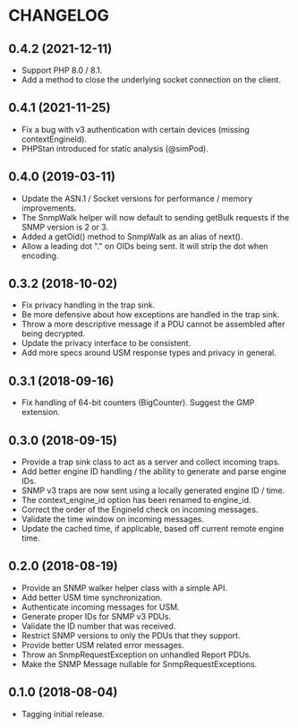 CHANGELOG
=========

0.4.2 (2021-12-11)
------------------
* Support PHP 8.0 / 8.1.
* Add a method to close the underlying socket connection on the client.

0.4.1 (2021-11-25)
------------------
* Fix a bug with v3 authentication with certain devices (missing contextEngineId).
* PHPStan introduced for static analysis (@simPod).

0.4.0 (2019-03-11)
------------------
* Update the ASN.1 / Socket versions for performance / memory improvements.
* The SnmpWalk helper will now default to sending getBulk requests if the SNMP version is 2 or 3.
* Added a getOid() method to SnmpWalk as an alias of next().
* Allow a leading dot "." on OIDs being sent. It will strip the dot when encoding.

0.3.2 (2018-10-02)
------------------
* Fix privacy handling in the trap sink.
* Be more defensive about how exceptions are handled in the trap sink.
* Throw a more descriptive message if a PDU cannot be assembled after being decrypted.
* Update the privacy interface to be consistent.
* Add more specs around USM response types and privacy in general.

0.3.1 (2018-09-16)
------------------
* Fix handling of 64-bit counters (BigCounter). Suggest the GMP extension.

0.3.0 (2018-09-15)
------------------
* Provide a trap sink class to act as a server and collect incoming traps.
* Add better engine ID handling / the ability to generate and parse engine IDs.
* SNMP v3 traps are now sent using a locally generated engine ID / time.
* The context_engine_id option has been renamed to engine_id.
* Correct the order of the EngineId check on incoming messages.
* Validate the time window on incoming messages.
* Update the cached time, if applicable, based off current remote engine time.

0.2.0 (2018-08-19)
------------------
* Provide an SNMP walker helper class with a simple API.
* Add better USM time synchronization.
* Authenticate incoming messages for USM.
* Generate proper IDs for SNMP v3 PDUs.
* Validate the ID number that was received.
* Restrict SNMP versions to only the PDUs that they support.
* Provide better USM related error messages.
* Throw an SnmpRequestException on unhandled Report PDUs.
* Make the SNMP Message nullable for SnmpRequestExceptions.

0.1.0 (2018-08-04)
------------------
* Tagging initial release.
